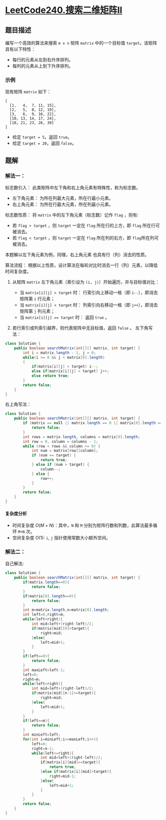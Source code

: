 # [LeetCode240.搜索二维矩阵II](https://leetcode-cn.com/problems/search-a-2d-matrix-ii/)
## 题目描述
编写一个高效的算法来搜索 `m x n` 矩阵 `matrix` 中的一个目标值 `target`。该矩阵具有以下特性：

- 每行的元素从左到右升序排列。
- 每列的元素从上到下升序排列。

### 示例
现有矩阵 `matrix` 如下：
```
[
  [1,   4,  7, 11, 15],
  [2,   5,  8, 12, 19],
  [3,   6,  9, 16, 22],
  [10, 13, 14, 17, 24],
  [18, 21, 23, 26, 30]
]
```
- 给定 `target = 5`，返回 `true`。
- 给定 `target = 20`，返回 `false`。

## 题解
### 解法一：
标志数引入： 此类矩阵中左下角和右上角元素有特殊性，称为标志数。

- 左下角元素： 为所在列最大元素，所在行最小元素。
- 右上角元素： 为所在行最大元素，所在列最小元素。

标志数性质： 将 `matrix` 中的左下角元素（标志数）记作 `flag` ，则有:
- 若 `flag > target` ，则 `target` 一定在 `flag` 所在行的上方，即 `flag` 所在行可被消去。
- 若 `flag < target` ，则 `target` 一定在 `flag` 所在列的右方，即 `flag`所在列可被消去。

本题解以左下角元素为例，同理，右上角元素 也具有行（列）消去的性质。

算法流程： 根据以上性质，设计算法在每轮对比时消去一行（列）元素，以降低时间复杂度。

1. 从矩阵 `matrix` 左下角元素（索引设为 `(i, j)`）开始遍历，并与目标值对比：
   - 当 `matrix[i][j] > target` 时： 行索引向上移动一格（即 `i--`），即消去矩阵第 `i` 行元素；
   - 当 `matrix[i][j] < target` 时： 列索引向右移动一格（即 `j++`），即消去矩阵第 `j` 列元素；
   - 当 `matrix[i][j] == target` 时： 返回 `true` 。

2. 若行索引或列索引越界，则代表矩阵中无目标值，返回 `false` 。
左下角写法：
```java
class Solution {
    public boolean searchMatrix(int[][] matrix, int target) {
        int i = matrix.length - 1, j = 0;
        while(i >= 0 && j < matrix[0].length)
        {
            if(matrix[i][j] > target) i--;
            else if(matrix[i][j] < target) j++;
            else return true;
        }
        return false;
    }
}
```
右上角写法：
```java
class Solution {
    public boolean searchMatrix(int[][] matrix, int target) {
        if (matrix == null || matrix.length == 0 || matrix[0].length == 0) {
            return false;
        }
        int rows = matrix.length, columns = matrix[0].length;
        int row = 0, column = columns - 1;
        while (row < rows && column >= 0) {
            int num = matrix[row][column];
            if (num == target) {
                return true;
            } else if (num > target) {
                column--;
            } else {
                row++;
            }
        }
        return false;
    }
}
```
#### 复杂度分析
- 时间复杂度 $O(M+N)$：其中，`N` 和 `M` 分别为矩阵行数和列数，此算法最多循环 `M+N` 次。
- 空间复杂度 $O(1)$: `i`, `j` 指针使用常数大小额外空间。


### 解法二：
自己解法:
```java
class Solution {
    public boolean searchMatrix(int[][] matrix, int target) {
        if(matrix.length==0){
            return false;
        }
        if(matrix[0].length==0){
            return false;
        }
        int m=matrix.length,n=matrix[0].length;
        int left=0,right=m;
        while(left<right){
            int mid=left+(right-left)/2;
            if(matrix[mid][0]>target){
                right=mid;
            }else{
                left=mid+1;
            }
        }
        if(left==0){
            return false;
        }
        int maxLeft=left-1;
        left=0;
        right=m;
        while(left<right){
            int mid=left+(right-left)/2;
            if(matrix[mid][n-1]>=target){
                right=mid;
            }else{
                left=mid+1;
            }
        }
        if(left==m){
            return false;
        }
        int minLeft=left;
        for(int i=minLeft;i<=maxLeft;i++){
            left=0;
            right=n-1;
            while(left<=right){
                int mid=left+(right-left)/2;
                if(matrix[i][mid]==target){
                    return true;
                }else if(matrix[i][mid]>target){
                    right=mid-1;
                }else{
                    left=mid+1;
                }
            }
        }
        return false;
    }
}
```
